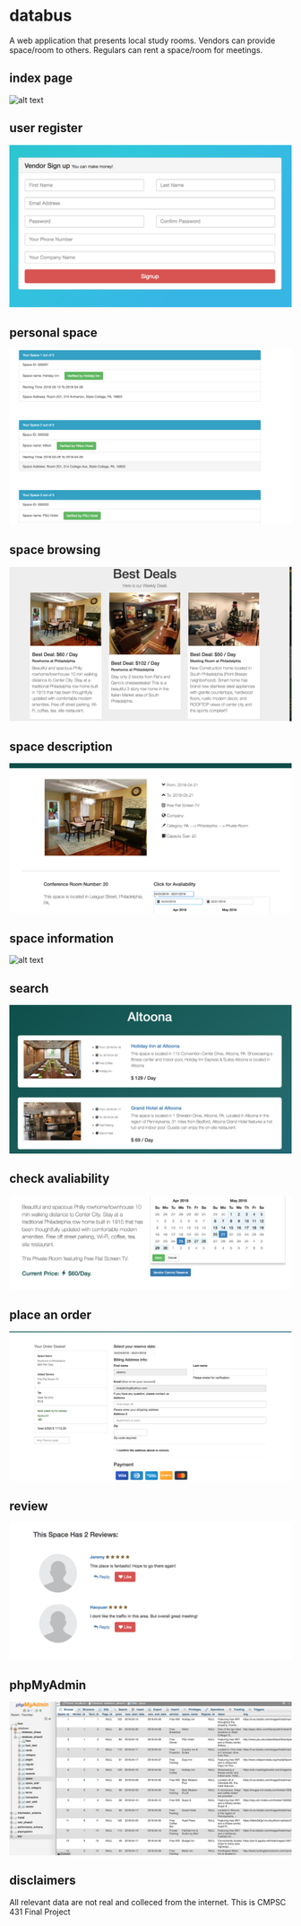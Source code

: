 # databus
A web application that presents local study rooms.
Vendors can provide space/room to others.
Regulars can rent a space/room for meetings.

## index page
![alt text](/pics/indexpage.png "index")
## user register
![alt text](/pics/register.png "register")
## personal space
![alt text](/pics/personalpage.png "personal")
## space browsing
![alt text](/pics/browsing.png "browsing")
## space description
![alt text](/pics/space.png "space")
## space information
![alt text](/pics/host.png "lo/ho")
## search 
![alt text](/pics/search.png "search")
## check avaliability
![alt text](/pics/avalibility.png "dates")
## place an order
![alt text](/pics/order.png "order")
## review
![alt text](/pics/review.png "review")
## phpMyAdmin
![alt text](/pics/phpmyadmin.png "php")
## disclaimers
All relevant data are not real and colleced from the internet.
This is CMPSC 431 Final Project
